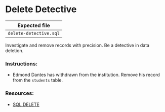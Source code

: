 # Delete Detective

| Expected file     |
| ----------------- |
| `delete-detective.sql` |

Investigate and remove records with precision. Be a detective in data deletion.

### Instructions:

- Edmond Dantes has withdrawn from the institution. Remove his record from the `students` table.

### Resources:

- [SQL DELETE](https://www.sqlite.org/lang_delete.html)
